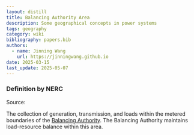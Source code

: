```yaml
---
layout: distill
title: Balancing Authority Area
description: Some geographical concepts in power systems
tags: geography
category: wiki
bibliography: papers.bib
authors:
  - name: Jinning Wang
    url: https://jinningwang.github.io
date: 2025-03-15
last_update: 2025-05-07
---
```


### Definition by NERC

Source: <d-cite key="nerc2024glossary"></d-cite>

The collection of generation, transmission, and loads within the metered boundaries of the [Balancing Authority](/wiki/balancing-authority).
The Balancing Authority maintains load-resource balance within this area.
